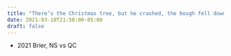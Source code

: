 ```yaml
---
title: "There’s the Christmas tree, but he crashed, the bough fell down"
date: 2021-03-10T21:58:00-05:00
draft: false
---
```

- 2021 Brier, NS vs QC